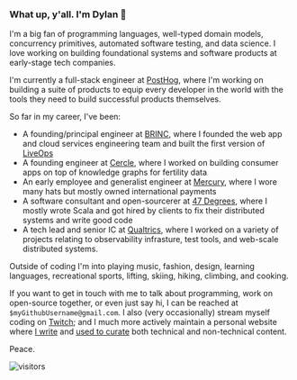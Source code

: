 ### What up, y'all.  I'm Dylan 👋

I'm a big fan of programming languages, well-typed domain models, concurrency primitives, automated software testing, and data science. I love working on building foundational systems and software products at early-stage tech companies.

I'm currently a full-stack engineer at [PostHog](https://posthog.com/), where I'm working on building a suite of products to equip every developer in the world with the tools they need to build successful products themselves.

So far in my career, I've been:
* A founding/principal engineer at [BRINC](https://brincdrones.com/), where I founded the web app and cloud services engineering team and built the first version of [LiveOps](https://brincdrones.com/liveops/)
* A founding engineer at [Cercle](https://www.cercle.ai/), where I worked on building consumer apps on top of knowledge graphs for fertility data
* An early employee and generalist engineer at [Mercury](https://mercury.com/), where I wore many hats but mostly owned international payments
* A software consultant and open-sourcerer at [47 Degrees](https://www.47deg.com/), where I mostly wrote Scala and got hired by clients to fix their distributed systems and write good code
* A tech lead and senior IC at [Qualtrics](https://www.qualtrics.com/qualtrics-life/why-qualtrics-dylan-martin-software-engineer-seattle-wa/), where I worked on a variety of projects relating to observability infrasture, test tools, and web-scale distributed systems.

Outside of coding I'm into playing music, fashion, design, learning languages, recreational sports, lifting, skiing, hiking, climbing, and cooking.

If you want to get in touch with me to talk about programming, work on open-source together, or even just say hi, I can be reached at `$myGithubUsername@gmail.com`.  I also (very occasionally) stream myself coding on [Twitch](https://www.twitch.tv/dmarticus); and I much more actively maintain a personal website where [I write](https://dylanamartin.com/blog) and [used to curate](https://dylanamartin.com/reading) both technical and non-technical content.

Peace.

![visitors](https://visitor-badge.laobi.icu/badge?page_id=dmarticus.dmarticus)
<!--
**dmarticus/dmarticus** is a ✨ _special_ ✨ repository because its `README.md` (this file) appears on your GitHub profile.

Here are some ideas to get you started:

- 🔭 I’m currently working on ...
- 🌱 I’m currently learning ...
- 👯 I’m looking to collaborate on ...
- 🤔 I’m looking for help with ...
- 💬 Ask me about ...
- 📫 How to reach me: ...
- 😄 Pronouns: ...
- ⚡ Fun fact: ...
-->
